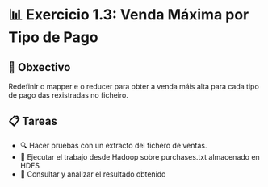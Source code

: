 # 📊 Exercicio 1.3: Venda Máxima por Tipo de Pago

## 🎯 Obxectivo

Redefinir o mapper e o reducer para obter a venda máis alta para cada tipo de pago das rexistradas no ficheiro.

## 📋 Tareas

- 🔍 Hacer pruebas con un extracto del fichero de ventas.
- 💾 Ejecutar el trabajo desde Hadoop sobre purchases.txt almacenado en HDFS
- 📝 Consultar y analizar el resultado obtenido
